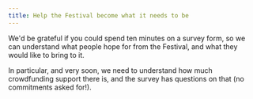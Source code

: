 ```yaml
---
title: Help the Festival become what it needs to be
---
```


We'd be grateful if you could spend ten minutes on a survey form, so we can understand what people hope for from the Festival, and what they would like to bring to it. 

In particular, and very soon, we need to understand how much crowdfunding support there is, and the survey has questions on that (no commitments asked for!).





